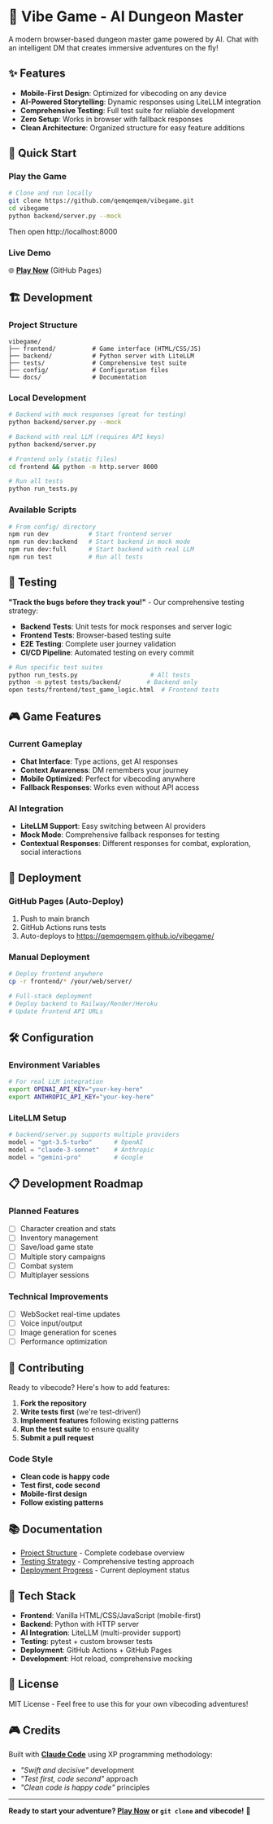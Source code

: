 # 🎲 Vibe Game - AI Dungeon Master

A modern browser-based dungeon master game powered by AI. Chat with an intelligent DM that creates immersive adventures on the fly!

## ✨ Features

- **Mobile-First Design**: Optimized for vibecoding on any device
- **AI-Powered Storytelling**: Dynamic responses using LiteLLM integration
- **Comprehensive Testing**: Full test suite for reliable development
- **Zero Setup**: Works in browser with fallback responses
- **Clean Architecture**: Organized structure for easy feature additions

## 🚀 Quick Start

### Play the Game
```bash
# Clone and run locally
git clone https://github.com/qemqemqem/vibegame.git
cd vibegame
python backend/server.py --mock
```
Then open http://localhost:8000

### Live Demo
🌐 **[Play Now](https://qemqemqem.github.io/vibegame/)** (GitHub Pages)

## 🏗️ Development

### Project Structure
```
vibegame/
├── frontend/          # Game interface (HTML/CSS/JS)
├── backend/           # Python server with LiteLLM
├── tests/             # Comprehensive test suite
├── config/            # Configuration files
└── docs/              # Documentation
```

### Local Development
```bash
# Backend with mock responses (great for testing)
python backend/server.py --mock

# Backend with real LLM (requires API keys)
python backend/server.py

# Frontend only (static files)
cd frontend && python -m http.server 8000

# Run all tests
python run_tests.py
```

### Available Scripts
```bash
# From config/ directory
npm run dev           # Start frontend server
npm run dev:backend   # Start backend in mock mode
npm run dev:full      # Start backend with real LLM
npm run test          # Run all tests
```

## 🧪 Testing

**"Track the bugs before they track you!"** - Our comprehensive testing strategy:

- **Backend Tests**: Unit tests for mock responses and server logic
- **Frontend Tests**: Browser-based testing suite
- **E2E Testing**: Complete user journey validation
- **CI/CD Pipeline**: Automated testing on every commit

```bash
# Run specific test suites
python run_tests.py                    # All tests
python -m pytest tests/backend/       # Backend only
open tests/frontend/test_game_logic.html  # Frontend tests
```

## 🎮 Game Features

### Current Gameplay
- **Chat Interface**: Type actions, get AI responses
- **Context Awareness**: DM remembers your journey
- **Mobile Optimized**: Perfect for vibecoding anywhere
- **Fallback Responses**: Works even without API access

### AI Integration
- **LiteLLM Support**: Easy switching between AI providers
- **Mock Mode**: Comprehensive fallback responses for testing
- **Contextual Responses**: Different responses for combat, exploration, social interactions

## 🚀 Deployment

### GitHub Pages (Auto-Deploy)
1. Push to main branch
2. GitHub Actions runs tests
3. Auto-deploys to https://qemqemqem.github.io/vibegame/

### Manual Deployment
```bash
# Deploy frontend anywhere
cp -r frontend/* /your/web/server/

# Full-stack deployment
# Deploy backend to Railway/Render/Heroku
# Update frontend API URLs
```

## 🛠️ Configuration

### Environment Variables
```bash
# For real LLM integration
export OPENAI_API_KEY="your-key-here"
export ANTHROPIC_API_KEY="your-key-here"
```

### LiteLLM Setup
```python
# backend/server.py supports multiple providers
model = "gpt-3.5-turbo"      # OpenAI
model = "claude-3-sonnet"    # Anthropic  
model = "gemini-pro"         # Google
```

## 📋 Development Roadmap

### Planned Features
- [ ] Character creation and stats
- [ ] Inventory management
- [ ] Save/load game state
- [ ] Multiple story campaigns
- [ ] Combat system
- [ ] Multiplayer sessions

### Technical Improvements
- [ ] WebSocket real-time updates
- [ ] Voice input/output
- [ ] Image generation for scenes
- [ ] Performance optimization

## 🤝 Contributing

Ready to vibecode? Here's how to add features:

1. **Fork the repository**
2. **Write tests first** (we're test-driven!)
3. **Implement features** following existing patterns
4. **Run the test suite** to ensure quality
5. **Submit a pull request**

### Code Style
- **Clean code is happy code**
- **Test first, code second**
- **Mobile-first design**
- **Follow existing patterns**

## 📚 Documentation

- [Project Structure](docs/PROJECT_STRUCTURE.md) - Complete codebase overview
- [Testing Strategy](notes/testing_ideas.md) - Comprehensive testing approach
- [Deployment Progress](notes/progress/deployment.md) - Current deployment status

## 🎯 Tech Stack

- **Frontend**: Vanilla HTML/CSS/JavaScript (mobile-first)
- **Backend**: Python with HTTP server
- **AI Integration**: LiteLLM (multi-provider support)
- **Testing**: pytest + custom browser tests
- **Deployment**: GitHub Actions + GitHub Pages
- **Development**: Hot reload, comprehensive mocking

## 📄 License

MIT License - Feel free to use this for your own vibecoding adventures!

## 🎮 Credits

Built with **[Claude Code](https://claude.ai/code)** using XP programming methodology:
- *"Swift and decisive"* development
- *"Test first, code second"* approach  
- *"Clean code is happy code"* principles

---

**Ready to start your adventure? [Play Now](https://qemqemqem.github.io/vibegame/) or `git clone` and vibecode!** 🚀
